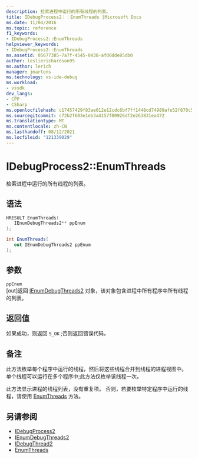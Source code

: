 ```yaml
---
description: 检索进程中运行的所有线程的列表。
title: IDebugProcess2：：EnumThreads |Microsoft Docs
ms.date: 11/04/2016
ms.topic: reference
f1_keywords:
- IDebugProcess2::EnumThreads
helpviewer_keywords:
- IDebugProcess2::EnumThreads
ms.assetid: 05677385-7a7f-4545-8438-af00dde85db0
author: leslierichardson95
ms.author: lerich
manager: jmartens
ms.technology: vs-ide-debug
ms.workload:
- vssdk
dev_langs:
- CPP
- CSharp
ms.openlocfilehash: c17457429f83ae012e12cdc6bf7ff1448cd74989afe52f870c52f75b4446e824
ms.sourcegitcommit: c72b2f603e1eb3a4157f00926df2e263831ea472
ms.translationtype: MT
ms.contentlocale: zh-CN
ms.lasthandoff: 08/12/2021
ms.locfileid: "121339029"
---
```

# <a name="idebugprocess2enumthreads"></a>IDebugProcess2::EnumThreads
检索进程中运行的所有线程的列表。

## <a name="syntax"></a>语法

```cpp
HRESULT EnumThreads(
   IEnumDebugThreads2** ppEnum
);
```

```csharp
int EnumThreads(
   out IEnumDebugThreads2 ppEnum
);
```

## <a name="parameters"></a>参数
`ppEnum`\
[out]返回 [IEnumDebugThreads2](../../../extensibility/debugger/reference/ienumdebugthreads2.md) 对象，该对象包含进程中所有程序中所有线程的列表。

## <a name="return-value"></a>返回值
 如果成功，则返回 `S_OK` ;否则返回错误代码。

## <a name="remarks"></a>备注
 此方法枚举每个程序中运行的线程，然后将这些线程合并到线程的进程视图中。 单个线程可以运行在多个程序中;此方法仅枚举该线程一次。

 此方法显示进程的线程列表，没有重复项。 否则，若要枚举特定程序中运行的线程，请使用 [EnumThreads](../../../extensibility/debugger/reference/idebugprogram2-enumthreads.md) 方法。

## <a name="see-also"></a>另请参阅
- [IDebugProcess2](../../../extensibility/debugger/reference/idebugprocess2.md)
- [IEnumDebugThreads2](../../../extensibility/debugger/reference/ienumdebugthreads2.md)
- [IDebugThread2](../../../extensibility/debugger/reference/idebugthread2.md)
- [EnumThreads](../../../extensibility/debugger/reference/idebugprogram2-enumthreads.md)
